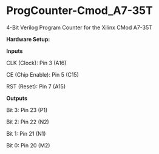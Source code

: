 # ProgCounter-Cmod_A7-35T
4-Bit Verilog Program Counter for the Xilinx CMod A7-35T

**Hardware Setup:**


**Inputs**

CLK (Clock): Pin 3 (A16)

CE (Chip Enable): Pin 5 (C15)

RST (Reset): Pin 7 (A15)

**Outputs**

Bit 3: Pin 23 (P1)

Bit 2: Pin 22 (N2)

Bit 1: Pin 21 (N1)

Bit 0: Pin 20 (M2)
